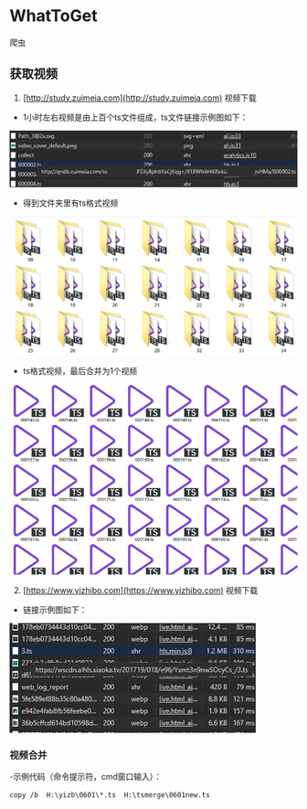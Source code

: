 # WhatToGet


爬虫

## 获取视频

1. [http://study.zuimeia.com](http://study.zuimeia.com) 视频下载
	
- 1小时左右视频是由上百个ts文件组成，ts文件链接示例图如下：

![](doc/linksofvideo.png)

- 得到文件夹里有ts格式视频

![](doc/TSfiles.png)

- ts格式视频，最后合并为1个视频

![](doc/egtsvideos.png)

2. [https://www.yizhibo.com](https://www.yizhibo.com) 视频下载

- 链接示例图如下：

![](doc/yizbLink.png)

### 视频合并

-示例代码（命令提示符，cmd窗口输入）：

```
copy /b  H:\yizb\0601\*.ts  H:\tsmerge\0601new.ts
```

